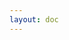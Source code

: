 ```yaml
---
layout: doc
---
```


<script setup>
import { onMounted } from 'vue'

onMounted(() => {
  const host = window.location.hostname

  if (host === 'bnbutech.cn') {
    // 跳转到 u.xiedada.net
    window.location.href = 'https://u.xiedada.net'
  } else if (host === 'u.xiedada.net') {
    // 跳转到 bnbutech.cn
    window.location.href = 'https://bnbutech.cn'
  }
})
</script>

